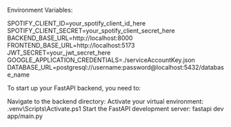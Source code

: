 Environment Variables:

SPOTIFY_CLIENT_ID=your_spotify_client_id_here
SPOTIFY_CLIENT_SECRET=your_spotify_client_secret_here
BACKEND_BASE_URL=http://localhost:8000
FRONTEND_BASE_URL=http://localhost:5173
JWT_SECRET=your_jwt_secret_here
GOOGLE_APPLICATION_CREDENTIALS=./serviceAccountKey.json
DATABASE_URL=postgresql://username:password@localhost:5432/database_name


To start up your FastAPI backend, you need to:

Navigate to the backend directory:
Activate your virtual environment:
.venv\Scripts\Activate.ps1
Start the FastAPI development server:
fastapi dev app/main.py
